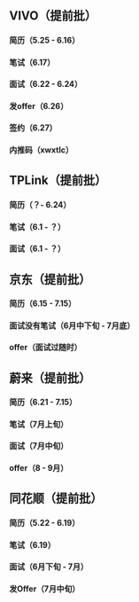 ## VIVO（提前批）

#### 简历（5.25 - 6.16）

#### 笔试（6.17）

#### 面试（6.22 - 6.24）

#### 发offer（6.26）

#### 签约（6.27）

#### 内推码（xwxtlc）

## TPLink（提前批）

#### 简历（？- 6.24）

#### 笔试（6.1 - ？）

#### 面试（6.1 - ？）

## 京东（提前批）

#### 简历（6.15 - 7.15）

#### 面试没有笔试（6月中下旬 - 7月底）

#### offer（面试过随时）

## 蔚来（提前批）

#### 简历（6.21 - 7.15）

#### 笔试（7月上旬）

#### 面试（7月中旬）

#### offer（8 - 9月）

## 同花顺（提前批）

#### 简历（5.22 - 6.19）

#### 笔试（6.19）

#### 面试（6月下旬 - 7月）

#### 发Offer（7月中旬）

